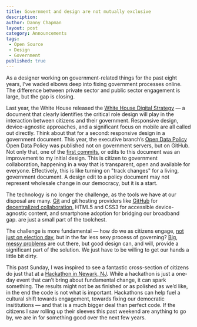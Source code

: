 ```yaml
---
title: Government and design are not mutually exclusive 
description:
author: Danny Chapman
layout: post
category: Announcements
tags:
 - Open Source
 - Design
 - Government
published: true
---
```




As a designer working on government-related things for the past eight years, I’ve waded elbows deep into fixing government processes online. The difference between private sector and public sector engagement is large, but the gap is closing. 

Last year, the White House released the [White House Digital Strategy](http://www.whitehouse.gov/sites/default/files/omb/egov/digital-government/digital-government.html) — a document that clearly identifies the critical role design will play in the interaction between citizens and their government. Responsive design, device-agnostic approaches, and a significant focus on mobile are all called out directly. Think about that for a second: responsive design in a government document. This year, the executive branch’s [Open Data Policy](http://project-open-data.github.io/) Open Data Policy was published not on government servers, but on GitHub. Not only that, one of the [first commits](https://github.com/project-open-data/project-open-data.github.io/pull/13), or edits to this document was an improvement to my initial design. This is citizen to government collaboration, happening in a way that is transparent, open and available for everyone. Effectively, this is like turning on "track changes" for a living, government document. A design edit to a policy document may not represent wholesale change in our democracy, but it is a start. 

The technology is no longer the challenge, as the tools we have at our disposal are many. [Git](http://git-scm.com/)
 and git hosting providers like [GitHub](http://www.github.com/) for [decentralized collaboration](http://www.ted.com/talks/clay_shirky_how_the_internet_will_one_day_transform_government.html), HTML5 and CSS3 for accessible device-agnostic content, and smartphone adoption for bridging our broadband gap. are just a small part of the toolchest. 

The challenge is more fundamental — how do we as citizens engage, [not just on election day](http://www.ted.com/talks/jennifer_pahlka_coding_a_better_government.html), but in the far less sexy process of governing? [Big, messy problems](http://www.dobt.co/blog/) are out there, but good design can, and will, provide a significant part of the solution. We just have to be willing to get our hands a little bit dirty. 

This past Sunday, I was inspired to see a fantastic cross-section of citizens do just that at a [Hackathon in Newark, NJ](https://twitter.com/search?q=%23hacknwk). While a hackathon is just a one-day event that can’t bring about fundamental change, it can spark something. The results might not be as finished or as polished as we’d like, in the end the code is not what is important. Hackathons can help fuel a cultural shift towards engagement, towards fixing our democratic insititutions — and that is a much bigger deal than perfect code. If the citizens I saw rolling up their sleeves this past weekend are anything to go by, we are in for something good over the next few years. 
